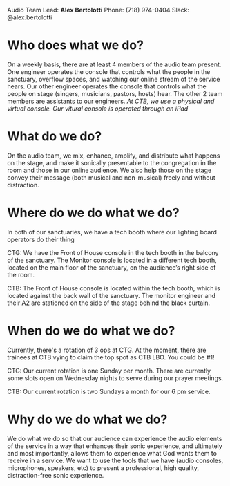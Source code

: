 <!-- TITLE: Five Ws of Audio -->
<!-- SUBTITLE: As a Audio Technician, -->

Audio Team Lead:
**Alex Bertolotti**
Phone: (718) 974-0404
Slack: @alex.bertolotti
# Who does what we do?
On a weekly basis, there are at least 4 members of the audio team present. One engineer operates the console that controls what the people in the sanctuary, overflow spaces, and watching our online stream of the service hears. Our other engineer operates the console that controls what the people on stage (singers, musicians, pastors, hosts) hear. The other 2 team members are assistants to our engineers.
_At CTB, we use a physical and virtual console. Our vitural console is operated through an iPad_
# What do we do?
On the audio team, we mix, enhance, amplify, and distribute what happens on the stage, and make it sonically presentable to the congregation in the room and those in our online audience. We also help those on the stage convey their message (both musical and non-musical) freely and without distraction.
# Where do we do what we do?
In both of our sanctuaries, we have a tech booth where our lighting board operators do their thing

CTG: We have the Front of House console in the tech booth in the balcony of the sanctuary. The Monitor console is located in a different tech booth, located on the main floor of the sanctuary, on the audience’s right side of the room.

CTB: The Front of House console is located within the tech booth, which is located against the back wall of the sanctuary. The monitor engineer and their A2 are stationed on the side of the stage behind the black curtain.
# When do we do what we do?
Currently, there's a rotation of 3 ops at CTG.
At the moment, there are trainees at CTB vying to claim the top spot as CTB LBO. You could be #1!

CTG: Our current rotation is one Sunday per month. There are currently some slots open on Wednesday nights to serve during our prayer meetings.

CTB: Our current rotation is two Sundays a month for our 6 pm service.
# Why do we do what we do?
We do what we do so that our audience can experience the audio elements of the service in a way that enhances their sonic experience, and ultimately and most importantly, allows them to experience what God wants them to receive in a service. We want to use the tools that we have (audio consoles, microphones, speakers, etc) to present a professional, high quality, distraction-free sonic experience.
